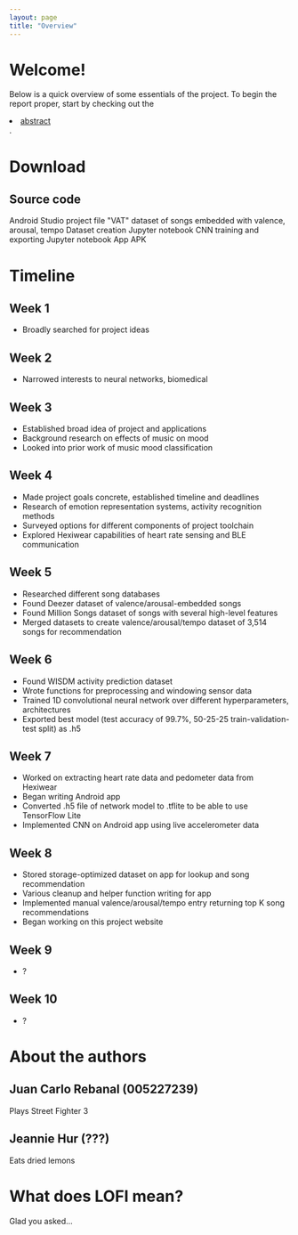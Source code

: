 ```yaml
---
layout: page
title: "Overview"
---
```

# Welcome!
Below is a quick overview of some essentials of the project. To begin the report proper, start by checking out the <li><a href="{{ '/abstract' | prepend: site.baseurl | prepend: site.url }}">abstract</a></li>.


# Download

## Source code

Android Studio project file 
"VAT" dataset of songs embedded with valence, arousal, tempo 
Dataset creation Jupyter notebook 
CNN training and exporting Jupyter notebook 
App APK

# Timeline 

## Week 1
* Broadly searched for project ideas 

## Week 2 
* Narrowed interests to neural networks, biomedical 

## Week 3
* Established broad idea of project and applications 
* Background research on effects of music on mood 
* Looked into prior work of music mood classification

## Week 4
* Made project goals concrete, established timeline and deadlines 
* Research of emotion representation systems, activity recognition methods 
* Surveyed options for different components of project toolchain 
* Explored Hexiwear capabilities of heart rate sensing and BLE communication

## Week 5
* Researched different song databases
* Found Deezer dataset of valence/arousal-embedded songs 
* Found Million Songs dataset of songs with several high-level features 
* Merged datasets to create valence/arousal/tempo dataset of 3,514 songs for recommendation

## Week 6
* Found WISDM activity prediction dataset 
* Wrote functions for preprocessing and windowing sensor data 
* Trained 1D convolutional neural network over different hyperparameters, architectures
* Exported best model (test accuracy of 99.7%, 50-25-25 train-validation-test split) as .h5

## Week 7
* Worked on extracting heart rate data and pedometer data from Hexiwear 
* Began writing Android app 
* Converted .h5 file of network model to .tflite to be able to use TensorFlow Lite 
* Implemented CNN on Android app using live accelerometer data 

## Week 8 
* Stored storage-optimized dataset on app for lookup and song recommendation
* Various cleanup and helper function writing for app 
* Implemented manual valence/arousal/tempo entry returning top K song recommendations
* Began working on this project website 

## Week 9
* ?

## Week 10
* ?

# About the authors

## Juan Carlo Rebanal (005227239)

Plays Street Fighter 3

## Jeannie Hur (???)

Eats dried lemons

# What does LOFI mean? 

Glad you asked...